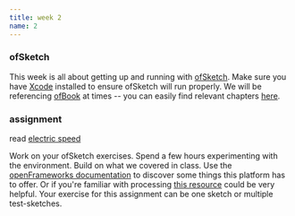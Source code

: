 ```yaml
---
title: week 2
name: 2
---
```


<h3 class="text-muted">ofSketch</h3>
<p>
	This week is all about getting up and running with <a class="inline" href="https://github.com/olab-io/ofSketch">ofSketch</a>. Make sure you have <a class="inline" href="http://itunes.apple.com/us/app/xcode/id497799835?ls=1&mt=12">Xcode</a> installed to ensure ofSketch will run properly. We will be referencing <a class="inline" href="https://github.com/openframeworks/ofBook" target="_blank">ofBook</a> at times -- you can easily find relevant chapters <a class="inline" href="{{site.url}}/ofbook" target="_blank">here</a>.
</p>

<h3 class="text-muted">assignment</h3>
<p class="links">
	read <a href="{{site.url}}/media/pdfs/electric_speed.pdf">electric speed</a>
</p>
<p>Work on your ofSketch exercises. Spend a few hours experimenting with the environment. Build on what we covered in class. Use the <a class="inline" href="http://openframeworks.cc/documentation/" target="_blank">openFrameworks documentation</a> to discover some things this platform has to offer. Or if you're familiar with processing <a class="inline" href="http://kylemcdonald.net/forof/processing-vs-of.html" target="_blank">this resource</a> could be very helpful. Your exercise for this assignment can be one sketch or multiple test-sketches.</p>